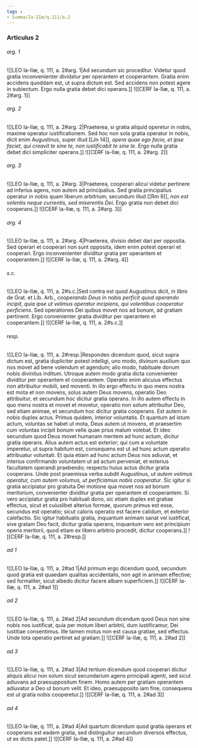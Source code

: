 ```yaml
---
tags : 
- Summa/Ia-IIæ/q.111/a.2
---
```


### Articulus 2

###### arg. 1
![[LEO Ia-IIæ, q. 111, a. 2#arg. 1|Ad secundum sic proceditur. Videtur quod gratia inconvenienter dividatur per operantem et cooperantem. Gratia enim accidens quoddam est, ut supra dictum est. Sed accidens non potest agere in subiectum. Ergo nulla gratia debet dici operans.]]
![[CERF Ia-IIæ, q. 111, a. 2#arg. 1]]

###### arg. 2
![[LEO Ia-IIæ, q. 111, a. 2#arg. 2|Praeterea, si gratia aliquid operetur in nobis, maxime operatur iustificationem. Sed hoc non sola gratia operatur in nobis, dicit enim Augustinus, super illud [[Jn 14]], *opera quae ego facio, et ipse faciet, qui creavit te sine te, non iustificabit te sine te*. Ergo nulla gratia debet dici simpliciter operans.]]
![[CERF Ia-IIæ, q. 111, a. 2#arg. 2]]

###### arg. 3
![[LEO Ia-IIæ, q. 111, a. 2#arg. 3|Praeterea, cooperari alicui videtur pertinere ad inferius agens, non autem ad principalius. Sed gratia principalius operatur in nobis quam liberum arbitrium; secundum illud [[Rm 9]], *non est volentis neque currentis, sed miserentis Dei*. Ergo gratia non debet dici cooperans.]]
![[CERF Ia-IIæ, q. 111, a. 2#arg. 3]]

###### arg. 4
![[LEO Ia-IIæ, q. 111, a. 2#arg. 4|Praeterea, divisio debet dari per opposita. Sed operari et cooperari non sunt opposita, idem enim potest operari et cooperari. Ergo inconvenienter dividitur gratia per operantem et cooperantem.]]
![[CERF Ia-IIæ, q. 111, a. 2#arg. 4]]

###### s.c.
![[LEO Ia-IIæ, q. 111, a. 2#s.c.|Sed contra est quod Augustinus dicit, in libro de Grat. et Lib. Arb., *cooperando Deus in nobis perficit quod operando incipit, quia ipse ut velimus operatur incipiens, qui volentibus cooperatur perficiens*. Sed operationes Dei quibus movet nos ad bonum, ad gratiam pertinent. Ergo convenienter gratia dividitur per operantem et cooperantem.]]
![[CERF Ia-IIæ, q. 111, a. 2#s.c.]]

###### resp.
![[LEO Ia-IIæ, q. 111, a. 2#resp.|Respondeo dicendum quod, sicut supra dictum est, gratia dupliciter potest intelligi, uno modo, divinum auxilium quo nos movet ad bene volendum et agendum; alio modo, habituale donum nobis divinitus inditum. Utroque autem modo gratia dicta convenienter dividitur per operantem et cooperantem. Operatio enim alicuius effectus non attribuitur mobili, sed moventi. In illo ergo effectu in quo mens nostra est mota et non movens, solus autem Deus movens, operatio Deo attribuitur, et secundum hoc dicitur gratia operans. In illo autem effectu in quo mens nostra et movet et movetur, operatio non solum attribuitur Deo, sed etiam animae, et secundum hoc dicitur gratia cooperans. Est autem in nobis duplex actus. Primus quidem, interior voluntatis. Et quantum ad istum actum, voluntas se habet ut mota, Deus autem ut movens, et praesertim cum voluntas incipit bonum velle quae prius malum volebat. Et ideo secundum quod Deus movet humanam mentem ad hunc actum, dicitur gratia operans. Alius autem actus est exterior; qui cum a voluntate imperetur, ut supra habitum est, consequens est ut ad hunc actum operatio attribuatur voluntati. Et quia etiam ad hunc actum Deus nos adiuvat, et interius confirmando voluntatem ut ad actum perveniat, et exterius facultatem operandi praebendo; respectu huius actus dicitur gratia cooperans. Unde post praemissa verba subdit Augustinus, *ut autem velimus operatur, cum autem volumus, ut perficiamus nobis cooperatur*. Sic igitur si gratia accipiatur pro gratuita Dei motione qua movet nos ad bonum meritorium, convenienter dividitur gratia per operantem et cooperantem. Si vero accipiatur gratia pro habituali dono, sic etiam duplex est gratiae effectus, sicut et cuiuslibet alterius formae, quorum primus est esse, secundus est operatio; sicut caloris operatio est facere calidum, et exterior calefactio. Sic igitur habitualis gratia, inquantum animam sanat vel iustificat, sive gratam Deo facit, dicitur gratia operans, inquantum vero est principium operis meritorii, quod etiam ex libero arbitrio procedit, dicitur cooperans.]]
![[CERF Ia-IIæ, q. 111, a. 2#resp.]]

###### ad 1
![[LEO Ia-IIæ, q. 111, a. 2#ad 1|Ad primum ergo dicendum quod, secundum quod gratia est quaedam qualitas accidentalis, non agit in animam effective; sed formaliter, sicut albedo dicitur facere albam superficiem.]]
![[CERF Ia-IIæ, q. 111, a. 2#ad 1]]

###### ad 2
![[LEO Ia-IIæ, q. 111, a. 2#ad 2|Ad secundum dicendum quod Deus non sine nobis nos iustificat, quia per motum liberi arbitrii, dum iustificamur, Dei iustitiae consentimus. Ille tamen motus non est causa gratiae, sed effectus. Unde tota operatio pertinet ad gratiam.]]
![[CERF Ia-IIæ, q. 111, a. 2#ad 2]]

###### ad 3
![[LEO Ia-IIæ, q. 111, a. 2#ad 3|Ad tertium dicendum quod cooperari dicitur aliquis alicui non solum sicut secundarium agens principali agenti, sed sicut adiuvans ad praesuppositum finem. Homo autem per gratiam operantem adiuvatur a Deo ut bonum velit. Et ideo, praesupposito iam fine, consequens est ut gratia nobis cooperetur.]]
![[CERF Ia-IIæ, q. 111, a. 2#ad 3]]

###### ad 4
![[LEO Ia-IIæ, q. 111, a. 2#ad 4|Ad quartum dicendum quod gratia operans et cooperans est eadem gratia, sed distinguitur secundum diversos effectus, ut ex dictis patet.]]
![[CERF Ia-IIæ, q. 111, a. 2#ad 4]]

